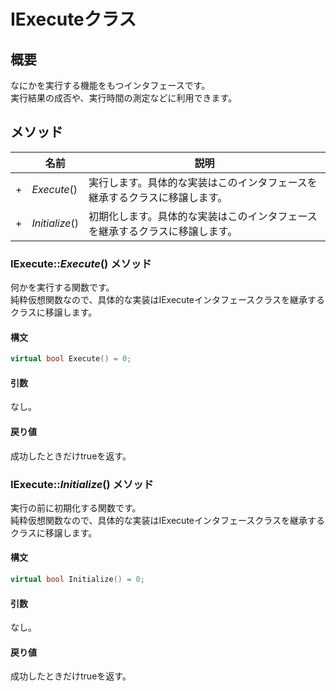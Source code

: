 # IExecuteクラス

## 概要
なにかを実行する機能をもつインタフェースです。  
実行結果の成否や、実行時間の測定などに利用できます。

## メソッド
| |名前|説明|
|-|----|----|
|+|_Execute_()|実行します。具体的な実装はこのインタフェースを継承するクラスに移譲します。|
|+|_Initialize_()|初期化します。具体的な実装はこのインタフェースを継承するクラスに移譲します。|

### IExecute::_Execute_() メソッド

何かを実行する関数です。  
純粋仮想関数なので、具体的な実装はIExecuteインタフェースクラスを継承するクラスに移譲します。
#### 構文
```c++
virtual bool Execute() = 0;
```

#### 引数  
なし。

#### 戻り値  
成功したときだけtrueを返す。

### IExecute::_Initialize_() メソッド

実行の前に初期化する関数です。  
純粋仮想関数なので、具体的な実装はIExecuteインタフェースクラスを継承するクラスに移譲します。
#### 構文
```c++
virtual bool Initialize() = 0;
```

#### 引数  
なし。

#### 戻り値  
成功したときだけtrueを返す。
